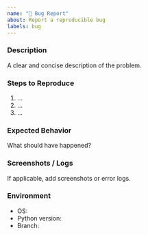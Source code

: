 ```yaml
---
name: "🐞 Bug Report"
about: Report a reproducible bug
labels: bug
---
```


### Description
A clear and concise description of the problem.

### Steps to Reproduce
1. …
2. …
3. …

### Expected Behavior
What should have happened?

### Screenshots / Logs
If applicable, add screenshots or error logs.

### Environment
- OS:  
- Python version:  
- Branch:  
